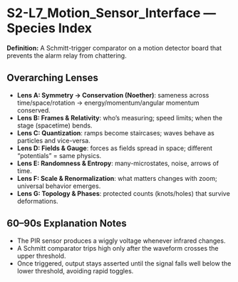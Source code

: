 # S2-L7_Motion_Sensor_Interface — Species Index
**Definition:** A Schmitt-trigger comparator on a motion detector board that prevents the alarm relay from chattering.

## Overarching Lenses

- **Lens A: Symmetry -> Conservation (Noether)**: sameness across time/space/rotation → energy/momentum/angular momentum conserved.
- **Lens B: Frames & Relativity**: who’s measuring; speed limits; when the stage (spacetime) bends.
- **Lens C: Quantization**: ramps become staircases; waves behave as particles and vice-versa.
- **Lens D: Fields & Gauge**: forces as fields spread in space; different “potentials” = same physics.
- **Lens E: Randomness & Entropy**: many-microstates, noise, arrows of time.
- **Lens F: Scale & Renormalization**: what matters changes with zoom; universal behavior emerges.
- **Lens G: Topology & Phases**: protected counts (knots/holes) that survive deformations.

## 60–90s Explanation Notes
- The PIR sensor produces a wiggly voltage whenever infrared changes.
- A Schmitt comparator trips high only after the waveform crosses the upper threshold.
- Once triggered, output stays asserted until the signal falls well below the lower threshold, avoiding rapid toggles.
